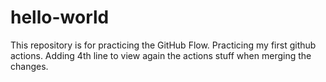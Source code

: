 # hello-world
This repository is for practicing the GitHub Flow.
Practicing my first github actions.
Adding 4th line to view again the actions stuff when merging the changes.
